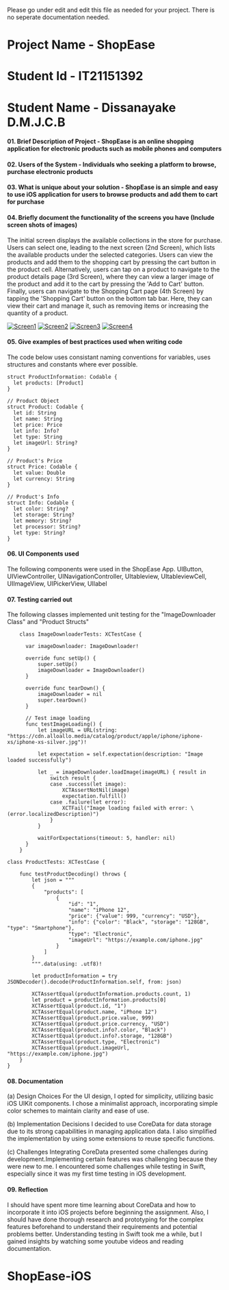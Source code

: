Please go under edit and edit this file as needed for your project.  There is no seperate documentation needed.

# Project Name - ShopEase
# Student Id - IT21151392
# Student Name - Dissanayake D.M.J.C.B

#### 01. Brief Description of Project - ShopEase is an online shopping application for electronic products such as mobile phones and computers
#### 02. Users of the System -  Individuals who seeking a platform to browse, purchase electronic products
#### 03. What is unique about your solution - ShopEase is an simple and easy to use iOS application for users to browse products and add them to cart for purchase
#### 04. Briefly document the functionality of the screens you have (Include screen shots of images)

The initial screen displays the available collections in the store for purchase. Users can select one, leading to the next screen (2nd Screen), which lists the available products under the selected categories. Users can view the products and add them to the shopping cart by pressing the cart button in the product cell. Alternatively, users can tap on a product to navigate to the product details page (3rd Screen), where they can view a larger image of the product and add it to the cart by pressing the 'Add to Cart' button. Finally, users can navigate to the Shopping Cart page (4th Screen) by tapping the 'Shopping Cart' button on the bottom tab bar. Here, they can view their cart and manage it, such as removing items or increasing the quantity of a product.

[![Screen1](https://github.com/SE4020/SE4020-Assignment1-JaninduDiz/assets/87414583/daca5929-0a5b-468a-9905-cf259d6cf090)](https://github.com/SE4020/SE4020-Assignment1-JaninduDiz/blob/main/Resources/Screen1.png)
[![Screen2](https://github.com/SE4020/SE4020-Assignment1-JaninduDiz/assets/87414583/1b808818-d4bc-4280-98b9-2d2fa375bdec)](https://github.com/SE4020/SE4020-Assignment1-JaninduDiz/blob/main/Resources/Screen2.png)
[![Screen3](https://github.com/SE4020/SE4020-Assignment1-JaninduDiz/assets/87414583/a2f8b606-7830-4967-a19d-9746f1ba2aa8)](https://github.com/SE4020/SE4020-Assignment1-JaninduDiz/blob/main/Resources/Screen3.png)
[![Screen4](https://github.com/SE4020/SE4020-Assignment1-JaninduDiz/assets/87414583/56a66a71-ccf4-4ebe-8ac4-3acd69e1dee1)](https://github.com/SE4020/SE4020-Assignment1-JaninduDiz/blob/main/Resources/Screen4.png)



#### 05. Give examples of best practices used when writing code
The code below uses consistant naming conventions for variables, uses structures and constants where ever possible.

```
struct ProductInformation: Codable {
  let products: [Product]
}

// Product Object
struct Product: Codable {
  let id: String
  let name: String
  let price: Price
  let info: Info?
  let type: String
  let imageUrl: String?
}

// Product's Price
struct Price: Codable {
  let value: Double
  let currency: String
}

// Product's Info
struct Info: Codable {
  let color: String?
  let storage: String?
  let memory: String?
  let processor: String?
  let type: String?
}
```

#### 06. UI Components used

The following components were used in the ShopEase App. 
  UIButton, UIViewController, UINavigationController, UItableview, UItableviewCell, UIImageView, UIPickerView, UIlabel

#### 07. Testing carried out

The following classes implemented unit testing for the "ImageDownloader Class" and "Product Structs"

```
    class ImageDownloaderTests: XCTestCase {
    
      var imageDownloader: ImageDownloader!
      
      override func setUp() {
          super.setUp()
          imageDownloader = ImageDownloader()
      }
      
      override func tearDown() {
          imageDownloader = nil
          super.tearDown()
      }
      
      // Test image loading
      func testImageLoading() {
          let imageURL = URL(string: "https://cdn.alloallo.media/catalog/product/apple/iphone/iphone-xs/iphone-xs-silver.jpg")!
          
          let expectation = self.expectation(description: "Image loaded successfully")
          
          let _ = imageDownloader.loadImage(imageURL) { result in
              switch result {
              case .success(let image):
                  XCTAssertNotNil(image)
                  expectation.fulfill()
              case .failure(let error):
                  XCTFail("Image loading failed with error: \(error.localizedDescription)")
              }
          }
          
          waitForExpectations(timeout: 5, handler: nil)
      }
    }

```

```
class ProductTests: XCTestCase {

    func testProductDecoding() throws {
        let json = """
        {
            "products": [
                {
                    "id": "1",
                    "name": "iPhone 12",
                    "price": {"value": 999, "currency": "USD"},
                    "info": {"color": "Black", "storage": "128GB", "type": "Smartphone"},
                    "type": "Electronic",
                    "imageUrl": "https://example.com/iphone.jpg"
                }
            ]
        }
        """.data(using: .utf8)!

        let productInformation = try JSONDecoder().decode(ProductInformation.self, from: json)

        XCTAssertEqual(productInformation.products.count, 1)
        let product = productInformation.products[0]
        XCTAssertEqual(product.id, "1")
        XCTAssertEqual(product.name, "iPhone 12")
        XCTAssertEqual(product.price.value, 999)
        XCTAssertEqual(product.price.currency, "USD")
        XCTAssertEqual(product.info?.color, "Black")
        XCTAssertEqual(product.info?.storage, "128GB")
        XCTAssertEqual(product.type, "Electronic")
        XCTAssertEqual(product.imageUrl, "https://example.com/iphone.jpg")
    }
}

```


#### 08. Documentation 

(a) Design Choices
      For the UI design, I opted for simplicity, utilizing basic iOS UIKit components. I chose a minimalist approach, incorporating simple color schemes to maintain clarity and ease of use.

(b) Implementation Decisions
       I decided to use CoreData for data storage due to its strong capabilities in managing application data. I also simplified the implementation by using some extensions to reuse specific functions.

(c) Challenges
      Integrating CoreData presented some challenges during development.Implementing certain features was challenging because they were new to me. I encountered some challenges while testing in Swift, especially since         it was my first time testing in iOS development.

#### 09. Reflection

I should have spent more time learning about CoreData and how to incorporate it into iOS projects before beginning the assignment. Also, I should have done thorough research and prototyping for the complex features beforehand to understand their requirements and potential problems better. Understanding testing in Swift took me a while, but I gained insights by watching some youtube videos and reading documentation.
  

# ShopEase-iOS
